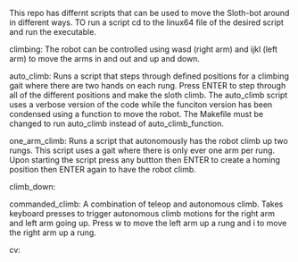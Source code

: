 This repo has differnt scripts that can be used to move the Sloth-bot around in different ways. TO run a script cd to the linux64 file of the desired script and run the executable.

climbing:
The robot can be controlled using wasd (right arm) and ijkl (left arm) to move the arms in and out and up and down. 

auto_climb:
Runs a script that steps through defined positions for a climbing gait where there are two hands on each rung. Press ENTER to step through all of the different positions and make the sloth climb. The auto_climb script uses a verbose version of the code while the funciton version has been condensed using a function to move the robot. The Makefile must be changed to run auto_climb instead of auto_climb_function. 

one_arm_climb:
Runs a script that autonomously has the robot climb up two rungs. This script uses a gait where there is only ever one arm per rung. Upon starting the script press any buttton then ENTER to create a homing position then ENTER again to have the robot climb. 

climb_down:


commanded_climb:
A combination of teleop and autonomous climb. Takes keyboard presses to trigger autonomous climb motions for the right arm and left arm going up. Press w to move the left arm up a rung and i to move the right arm up a rung. 

cv: 
